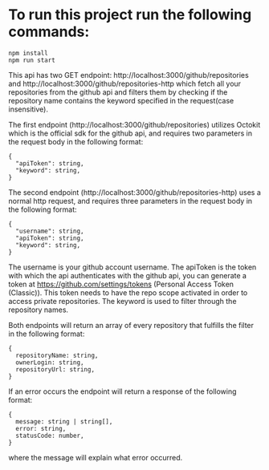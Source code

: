 # To run this project run the following commands:

```
npm install
npm run start
```

This api has two GET endpoint: http://localhost:3000/github/repositories and http://localhost:3000/github/repositories-http which fetch all your repositories from the github api and filters them by checking if the repository name contains the keyword specified in the request(case insensitive).

The first endpoint (http://localhost:3000/github/repositories) utilizes Octokit which is the official sdk for the github api, and requires two parameters in the request body in the following format:

```
{
  "apiToken": string,
  "keyword": string,
}
```

The second endpoint (http://localhost:3000/github/repositories-http) uses a normal http request, and requires three parameters in the request body in the following format:

```
{
  "username": string,
  "apiToken": string,
  "keyword": string,
}
```

The username is your github account username.
The apiToken is the token with which the api authenticates with the github api, you can generate a token at https://github.com/settings/tokens (Personal Access Token (Classic)). This token needs to have the repo scope activated in order to access private repositories.
The keyword is used to filter through the repository names.

Both endpoints will return an array of every repository that fulfills the filter in the following format:

```
{
  repositoryName: string,
  ownerLogin: string,
  repositoryUrl: string,
}
```

If an error occurs the endpoint will return a response of the following format:

```
{
  message: string | string[],
  error: string,
  statusCode: number,
}
```

where the message will explain what error occurred.
